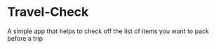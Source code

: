 # Travel-Check
 A simple app that helps to check off the list of items you want to pack before a trip
